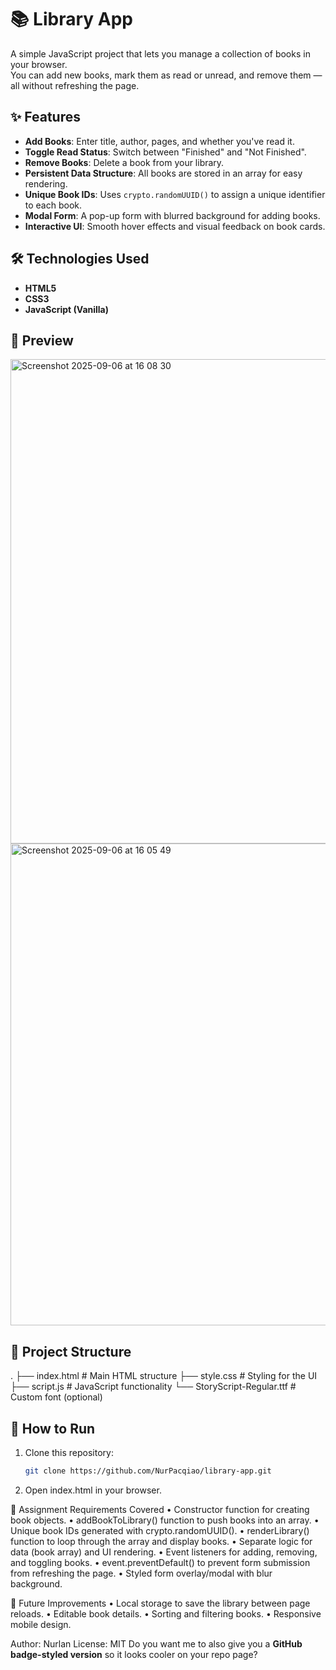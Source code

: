 # 📚 Library App

A simple JavaScript project that lets you manage a collection of books in your browser.  
You can add new books, mark them as read or unread, and remove them — all without refreshing the page.

## ✨ Features
- **Add Books**: Enter title, author, pages, and whether you've read it.
- **Toggle Read Status**: Switch between "Finished" and "Not Finished".
- **Remove Books**: Delete a book from your library.
- **Persistent Data Structure**: All books are stored in an array for easy rendering.
- **Unique Book IDs**: Uses `crypto.randomUUID()` to assign a unique identifier to each book.
- **Modal Form**: A pop-up form with blurred background for adding books.
- **Interactive UI**: Smooth hover effects and visual feedback on book cards.

## 🛠️ Technologies Used
- **HTML5**
- **CSS3**
- **JavaScript (Vanilla)**

## 📸 Preview
<img width="1426" height="775" alt="Screenshot 2025-09-06 at 16 08 30" src="https://github.com/user-attachments/assets/184a9e72-93f0-4836-9367-8b4158bca206" />
<img width="1390" height="771" alt="Screenshot 2025-09-06 at 16 05 49" src="https://github.com/user-attachments/assets/dc393579-c803-4d9c-a5ac-3fd4060345ce" />


## 📂 Project Structure
.
├── index.html    # Main HTML structure
├── style.css     # Styling for the UI
├── script.js     # JavaScript functionality
└── StoryScript-Regular.ttf # Custom font (optional)

## 🚀 How to Run
1. Clone this repository:
   ```bash
   git clone https://github.com/NurPacqiao/library-app.git
2.	Open index.html in your browser.

📝 Assignment Requirements Covered
	•	Constructor function for creating book objects.
	•	addBookToLibrary() function to push books into an array.
	•	Unique book IDs generated with crypto.randomUUID().
	•	renderLibrary() function to loop through the array and display books.
	•	Separate logic for data (book array) and UI rendering.
	•	Event listeners for adding, removing, and toggling books.
	•	event.preventDefault() to prevent form submission from refreshing the page.
	•	Styled form overlay/modal with blur background.

📌 Future Improvements
	•	Local storage to save the library between page reloads.
	•	Editable book details.
	•	Sorting and filtering books.
	•	Responsive mobile design.

Author: Nurlan
License: MIT
Do you want me to also give you a **GitHub badge-styled version** so it looks cooler on your repo page?
